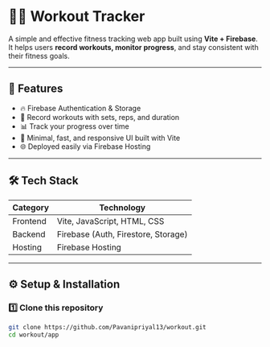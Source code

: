 # 🏋️‍♀️ Workout Tracker

A simple and effective fitness tracking web app built using **Vite + Firebase**.  
It helps users **record workouts, monitor progress**, and stay consistent with their fitness goals.

---

## 🚀 Features
- 🔥 Firebase Authentication & Storage  
- 🏃 Record workouts with sets, reps, and duration  
- 📊 Track your progress over time  
- 💪 Minimal, fast, and responsive UI built with Vite  
- 🌐 Deployed easily via Firebase Hosting

---

## 🛠️ Tech Stack
| Category | Technology |
|-----------|-------------|
| Frontend  | Vite, JavaScript, HTML, CSS |
| Backend   | Firebase (Auth, Firestore, Storage) |
| Hosting   | Firebase Hosting |

---

## ⚙️ Setup & Installation

### 1️⃣ Clone this repository
```bash
git clone https://github.com/Pavanipriyal13/workout.git
cd workout/app
